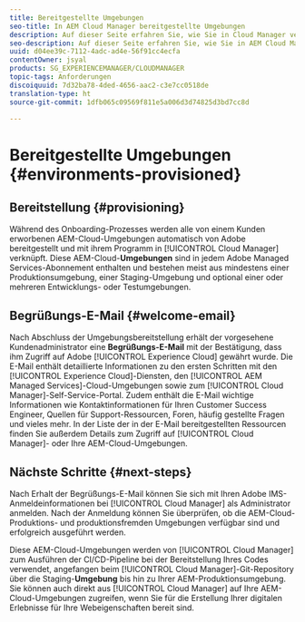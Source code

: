 ```yaml
---
title: Bereitgestellte Umgebungen
seo-title: In AEM Cloud Manager bereitgestellte Umgebungen
description: Auf dieser Seite erfahren Sie, wie Sie in Cloud Manager verfügbare bereitgestellte Umgebungen anzeigen.
seo-description: Auf dieser Seite erfahren Sie, wie Sie in AEM Cloud Manager verfügbare bereitgestellte Umgebungen anzeigen.
uuid: d04ee39c-7112-4adc-ad4e-56f91cc4ecfa
contentOwner: jsyal
products: SG_EXPERIENCEMANAGER/CLOUDMANAGER
topic-tags: Anforderungen
discoiquuid: 7d32ba78-4ded-4656-aac2-c3e7cc0518de
translation-type: ht
source-git-commit: 1dfb065c09569f811e5a006d3d74825d3bd7cc8d

---
```



# Bereitgestellte Umgebungen {#environments-provisioned}

## Bereitstellung {#provisioning}

Während des Onboarding-Prozesses werden alle von einem Kunden erworbenen AEM-Cloud-Umgebungen automatisch von Adobe bereitgestellt und mit ihrem Programm in [!UICONTROL Cloud Manager] verknüpft. Diese AEM-Cloud-**Umgebungen** sind in jedem Adobe Managed Services-Abonnement enthalten und bestehen meist aus mindestens einer Produktionsumgebung, einer Staging-Umgebung und optional einer oder mehreren Entwicklungs- oder Testumgebungen.

## Begrüßungs-E-Mail {#welcome-email}

Nach Abschluss der Umgebungsbereitstellung erhält der vorgesehene Kundenadministrator eine **Begrüßungs-E-Mail** mit der Bestätigung, dass ihm Zugriff auf Adobe [!UICONTROL Experience Cloud] gewährt wurde. Die E-Mail enthält detaillierte Informationen zu den ersten Schritten mit den [!UICONTROL Experience Cloud]-Diensten, den [!UICONTROL AEM Managed Services]-Cloud-Umgebungen sowie zum [!UICONTROL Cloud Manager]-Self-Service-Portal. Zudem enthält die E-Mail wichtige Informationen wie Kontaktinformationen für Ihren Customer Success Engineer, Quellen für Support-Ressourcen, Foren, häufig gestellte Fragen und vieles mehr. In der Liste der in der E-Mail bereitgestellten Ressourcen finden Sie außerdem Details zum Zugriff auf [!UICONTROL Cloud Manager]- oder Ihre AEM-Cloud-Umgebungen.

## Nächste Schritte {#next-steps}

Nach Erhalt der Begrüßungs-E-Mail können Sie sich mit Ihren Adobe IMS-Anmeldeinformationen bei [!UICONTROL Cloud Manager] als Administrator anmelden. Nach der Anmeldung können Sie überprüfen, ob die AEM-Cloud-Produktions- und produktionsfremden Umgebungen verfügbar sind und erfolgreich ausgeführt werden.

Diese AEM-Cloud-Umgebungen werden von [!UICONTROL Cloud Manager] zum Ausführen der CI/CD-Pipeline bei der Bereitstellung Ihres Codes verwendet, angefangen beim [!UICONTROL Cloud Manager]-Git-Repository über die Staging-**Umgebung** bis hin zu Ihrer AEM-Produktionsumgebung. Sie können auch direkt aus [!UICONTROL Cloud Manager] auf Ihre AEM-Cloud-Umgebungen zugreifen, wenn Sie für die Erstellung Ihrer digitalen Erlebnisse für Ihre Webeigenschaften bereit sind.
